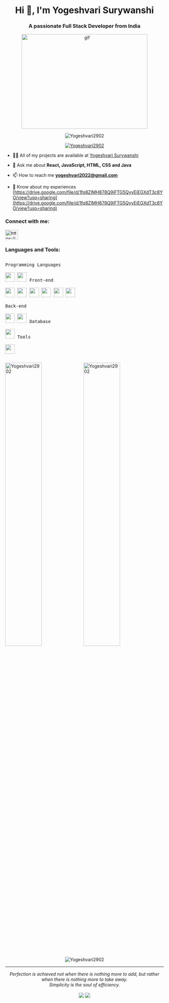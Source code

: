 <h1 align="center">Hi 👋, I'm Yogeshvari Surywanshi</h1>
<h3 align="center">A passionate Full Stack Developer from India</h3>

<p align="center"><img  height="300px" width="400px" src="https://cdn.dribbble.com/users/17707/screenshots/2413754/rrr.gif" alt="gif"/></p>

<p align="center"> <img src="https://komarev.com/ghpvc/?username=Yogeshvari2902&label=Profile%20views&color=0e75b6&style=flat" alt="Yogeshvari2902" /> </p>

<p align="center"> <a href="https://github.com/ryo-ma/github-profile-trophy"><img src="https://github-profile-trophy.vercel.app/?username=Yogeshvari2902" alt="Yogeshvari2902" /></a> </p>


- 👨‍💻 All of my projects are available at [Yogeshvari Surywanshi](https://yogeshvari.netlify.app)

- 💬 Ask me about **React, JavaScript, HTML, CSS and Java**

- 📫 How to reach me **yogeshvari2022@gmail.com**

- 📄 Know about my experiences [https://drive.google.com/file/d/1fq8ZlMH878Q9iFTG5QyyEiEGXdT3c8YO/view?usp=sharing](https://drive.google.com/file/d/1fq8ZlMH878Q9iFTG5QyyEiEGXdT3c8YO/view?usp=sharing)

<h3 align="left">Connect with me:</h3>
<p align="left">
<a href="https://www.linkedin.com/in/yogeshvari-suryawanshi" target="blank"><img align="center" src="https://raw.githubusercontent.com/rahuldkjain/github-profile-readme-generator/master/src/images/icons/Social/linked-in-alt.svg" alt="https://www.linkedin.com/in/yogeshvari-suryawanshi" height="30" width="40" /></a>
</p>

<h3 align="left">Languages and Tools:</h3>
<p style="display: inline-block;">
  <kbd>
    <kbd>Programming Languages</kbd>
    <br>
    <br>
    <img width="30px" src="https://user-images.githubusercontent.com/25181517/117447155-6a868a00-af3d-11eb-9cfe-245df15c9f3f.png" /> 
    <img width="30px" src="https://user-images.githubusercontent.com/25181517/117201156-9a724800-adec-11eb-9a9d-3cd0f67da4bc.png" /> 
  </kbd>
   <kbd>
    <kbd>Front-end</kbd>
    <br>
    <br>
    <img width="30px" src="https://user-images.githubusercontent.com/25181517/192158954-f88b5814-d510-4564-b285-dff7d6400dad.png" /> 
    <img width="30px" src="https://user-images.githubusercontent.com/25181517/183898674-75a4a1b1-f960-4ea9-abcb-637170a00a75.png" /> 
    <img width="30px" src="https://user-images.githubusercontent.com/25181517/183898054-b3d693d4-dafb-4808-a509-bab54cf5de34.png" /> 
    <img width="30px" src="https://user-images.githubusercontent.com/25181517/117447155-6a868a00-af3d-11eb-9cfe-245df15c9f3f.png" />
    <img width="30px" src="https://user-images.githubusercontent.com/25181517/183897015-94a058a6-b86e-4e42-a37f-bf92061753e5.png" />
    <img width="30px" src="https://user-images.githubusercontent.com/25181517/187896150-cc1dcb12-d490-445c-8e4d-1275cd2388d6.png" />
  </kbd><br/><br/>
  <kbd>
    <kbd>Back-end</kbd>
    <br>
    <br>
    <img width="30px" src="https://user-images.githubusercontent.com/25181517/183568594-85e280a7-0d7e-4d1a-9028-c8c2209e073c.png" />
    <img width="30px" src="https://user-images.githubusercontent.com/25181517/183859966-a3462d8d-1bc7-4880-b353-e2cbed900ed6.png" />
  </kbd>
  <kbd>
    <kbd>Database</kbd>
    <br>
    <br>
    <img width="30px" src="https://user-images.githubusercontent.com/25181517/182884177-d48a8579-2cd0-447a-b9a6-ffc7cb02560e.png" />
  </kbd>
  <kbd>
    <kbd>Tools</kbd>
    <br>
    <br>
    <img width="30px" src="https://user-images.githubusercontent.com/25181517/192108891-d86b6220-e232-423a-bf5f-90903e6887c3.png" />
  </kbd>
</p>


<p><img align="left" width="48%" src="https://github-readme-stats.vercel.app/api/top-langs?username=Yogeshvari2902&show_icons=true&locale=en&layout=compact" alt="Yogeshvari2902" /></p>

<p>&nbsp;<img align="center" width="48%" src="https://github-readme-stats.vercel.app/api?username=Yogeshvari2902&show_icons=true&locale=en" alt="Yogeshvari2902" /></p>

<p align="center"><img align="center" src="https://github-readme-streak-stats.herokuapp.com/?user=Yogeshvari2902&" alt="Yogeshvari2902" /></p>



<hr>
<p align="center">
   <i>Perfection is achieved not when there is nothing more to add, but rather when there is nothing more to take away.</i>
   <br>
   <i>Simplicity is the soul of efficiency.</i>
   <br>
<br>	
<a target="_blank" href="[https://www.linkedin.com/in/yogeshvari-suryawanshi](https://www.linkedin.com/in/yogeshvari-suryawanshi)"><img src="https://img.shields.io/badge/-LinkedIn-0077B5?style=for-the-badge&logo=Linkedin&logoColor=white"></img></a>
<a target="_blank" href="mailto:yogeshvari2022@gmail.com"><img src="https://img.shields.io/badge/-Gmail-D14836?style=for-the-badge&logo=Gmail&logoColor=white"></img></a>
<br>
</p>
